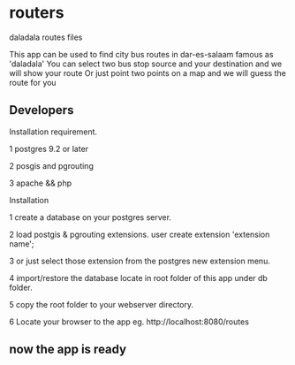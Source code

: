 routers
=======

daladala routes files


 This app can be used to find city bus routes in dar-es-salaam famous as 'daladala'
 You can select two bus stop source and your destination and we will show your route
  Or just point two points on a map and we will guess the route for you



 ## Developers ##
 

   Installation requirement.

  1  postgres 9.2 or later

  2   posgis and pgrouting

  3   apache && php 




 Installation
 
1  create a database on your postgres server.


2  load postgis & pgrouting extensions. user create extension 'extension name';

3  or just select those extension from the postgres new extension menu.


4   import/restore the database locate in root folder of this app under db folder.


5   copy the root folder to your webserver directory.


6  Locate your browser to the app eg. http://localhost:8080/routes


##  now the app is ready ##
